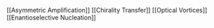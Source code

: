 [[Asymmetric Amplification]]
[[Chirality Transfer]]
[[Optical Vortices]]
[[Enantioselective Nucleation]]
